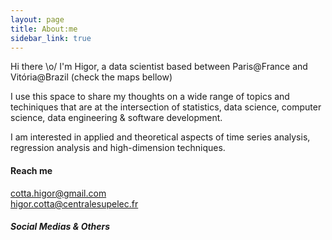 ```yaml
---
layout: page
title: About:me
sidebar_link: true
---
```



  Hi there \o/ I'm Higor, a data scientist based between Paris@France and Vitória@Brazil (check the maps bellow)

I use this space to share my thoughts on a wide range of topics and techiniques that are at the intersection of statistics, data science, computer science, data engineering & software development.

I am interested in applied and theoretical aspects of time series analysis, regression analysis and high-dimension techniques.

#### Reach me
cotta.higor@gmail.com<br>
higor.cotta@centralesupelec.fr

##### Social Medias & Others


